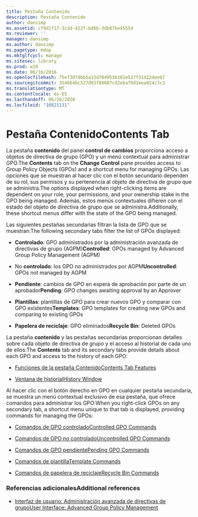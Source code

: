 ```yaml
---
title: Pestaña Contenido
description: Pestaña Contenido
author: dansimp
ms.assetid: cf9d1f17-3c3d-422f-bd6b-3db87be45554
ms.reviewer: ''
manager: dansimp
ms.author: dansimp
ms.pagetype: mdop
ms.mktglfcycl: manage
ms.sitesec: library
ms.prod: w10
ms.date: 06/16/2016
ms.openlocfilehash: 75e7307dbb5a15d704953b281e527f31d22deeb7
ms.sourcegitcommit: 354664bc527d93f80687cd2eba70d1eea024c7c3
ms.translationtype: MT
ms.contentlocale: es-ES
ms.lasthandoff: 06/26/2020
ms.locfileid: "10821131"
---
```

# <span data-ttu-id="e7a32-103">Pestaña Contenido</span><span class="sxs-lookup"><span data-stu-id="e7a32-103">Contents Tab</span></span>


<span data-ttu-id="e7a32-104">La pestaña **contenido** del panel **control de cambios** proporciona acceso a objetos de directiva de grupo (GPO) y un menú contextual para administrar GPO.</span><span class="sxs-lookup"><span data-stu-id="e7a32-104">The **Contents** tab on the **Change Control** pane provides access to Group Policy Objects (GPOs) and a shortcut menu for managing GPOs.</span></span> <span data-ttu-id="e7a32-105">Las opciones que se muestran al hacer clic con el botón secundario dependen de su rol, sus permisos y su pertenencia al objeto de directiva de grupo que se administra.</span><span class="sxs-lookup"><span data-stu-id="e7a32-105">The options displayed when right-clicking items are dependent on your role, your permissions, and your ownership stake in the GPO being managed.</span></span> <span data-ttu-id="e7a32-106">Además, estos menús contextuales difieren con el estado del objeto de directiva de grupo que se administra.</span><span class="sxs-lookup"><span data-stu-id="e7a32-106">Additionally, these shortcut menus differ with the state of the GPO being managed.</span></span>

<span data-ttu-id="e7a32-107">Las siguientes pestañas secundarias filtran la lista de GPO que se muestran:</span><span class="sxs-lookup"><span data-stu-id="e7a32-107">The following secondary tabs filter the list of GPOs displayed:</span></span>

-   <span data-ttu-id="e7a32-108">**Controlado**: GPO administrados por la administración avanzada de directivas de grupo (AGPM)</span><span class="sxs-lookup"><span data-stu-id="e7a32-108">**Controlled**: GPOs managed by Advanced Group Policy Management (AGPM)</span></span>

-   <span data-ttu-id="e7a32-109">No **controlado**: los GPO no administrados por AGPM</span><span class="sxs-lookup"><span data-stu-id="e7a32-109">**Uncontrolled**: GPOs not managed by AGPM</span></span>

-   <span data-ttu-id="e7a32-110">**Pendiente**: cambios de GPO en espera de aprobación por parte de un aprobador</span><span class="sxs-lookup"><span data-stu-id="e7a32-110">**Pending**: GPO changes awaiting approval by an Approver</span></span>

-   <span data-ttu-id="e7a32-111">**Plantillas**: plantillas de GPO para crear nuevos GPO y comparar con GPO existentes</span><span class="sxs-lookup"><span data-stu-id="e7a32-111">**Templates**: GPO templates for creating new GPOs and comparing to existing GPOs</span></span>

-   <span data-ttu-id="e7a32-112">**Papelera de reciclaje**: GPO eliminados</span><span class="sxs-lookup"><span data-stu-id="e7a32-112">**Recycle Bin**: Deleted GPOs</span></span>

<span data-ttu-id="e7a32-113">La pestaña **contenido** y las pestañas secundarias proporcionan detalles sobre cada objeto de directiva de grupo y el acceso al historial de cada uno de ellos:</span><span class="sxs-lookup"><span data-stu-id="e7a32-113">The **Contents** tab and its secondary tabs provide details about each GPO and access to the history of each GPO:</span></span>

-   [<span data-ttu-id="e7a32-114">Funciones de la pestaña Contenido</span><span class="sxs-lookup"><span data-stu-id="e7a32-114">Contents Tab Features</span></span>](contents-tab-features-agpm40.md)

-   [<span data-ttu-id="e7a32-115">Ventana de historial</span><span class="sxs-lookup"><span data-stu-id="e7a32-115">History Window</span></span>](history-window-agpm40.md)

<span data-ttu-id="e7a32-116">Al hacer clic con el botón derecho en GPO en cualquier pestaña secundaria, se muestra un menú contextual exclusivo de esa pestaña, que ofrece comandos para administrar los GPO:</span><span class="sxs-lookup"><span data-stu-id="e7a32-116">When you right-click GPOs on any secondary tab, a shortcut menu unique to that tab is displayed, providing commands for managing the GPOs:</span></span>

-   [<span data-ttu-id="e7a32-117">Comandos de GPO controlado</span><span class="sxs-lookup"><span data-stu-id="e7a32-117">Controlled GPO Commands</span></span>](controlled-gpo-commands-agpm40.md)

-   [<span data-ttu-id="e7a32-118">Comandos de GPO no controlado</span><span class="sxs-lookup"><span data-stu-id="e7a32-118">Uncontrolled GPO Commands</span></span>](uncontrolled-gpo-commands-agpm40.md)

-   [<span data-ttu-id="e7a32-119">Comandos de GPO pendiente</span><span class="sxs-lookup"><span data-stu-id="e7a32-119">Pending GPO Commands</span></span>](pending-gpo-commands-agpm40.md)

-   [<span data-ttu-id="e7a32-120">Comandos de plantilla</span><span class="sxs-lookup"><span data-stu-id="e7a32-120">Template Commands</span></span>](template-commands-agpm40.md)

-   [<span data-ttu-id="e7a32-121">Comandos de papelera de reciclaje</span><span class="sxs-lookup"><span data-stu-id="e7a32-121">Recycle Bin Commands</span></span>](recycle-bin-commands-agpm40.md)

### <span data-ttu-id="e7a32-122">Referencias adicionales</span><span class="sxs-lookup"><span data-stu-id="e7a32-122">Additional references</span></span>

-   [<span data-ttu-id="e7a32-123">Interfaz de usuario: Administración avanzada de directivas de grupo</span><span class="sxs-lookup"><span data-stu-id="e7a32-123">User Interface: Advanced Group Policy Management</span></span>](user-interface-advanced-group-policy-management-agpm40.md)

 

 





